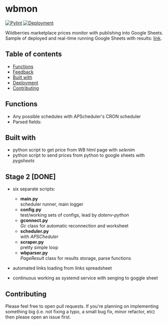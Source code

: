 # wbmon  
[![Pylint](https://github.com/baidakovil/wbmon/actions/workflows/pylint.yml/badge.svg)](https://github.com/baidakovil/wbmon/actions/workflows/pylint.yml)  [![Deployment](https://github.com/baidakovil/wbmon/actions/workflows/deployment.yml/badge.svg)](https://github.com/baidakovil/wbmon/actions/workflows/deployment.yml)

Wildberries marketplace prices monitor with publishing into Google Sheets.   
Sample of deployed and real-time running Google Sheets with results: [link](https://docs.google.com/spreadsheets/d/1xR6I6X6BsF1hWDuTIfhTfEY2hbvuAvaz6jiUnJ9G3g8/edit?usp=sharing).

## Table of contents
- [Functions](#functions)
- [Feedback](#feedback)
- [Built with](#built-with)
- [Deployment](#deployment-with-docker)
- [Contributing](#contributing)

## Functions
* Any possible schedules with APScheduler's CRON scheduler
* Parsed fields: 

## Built with
* python script to get price from WB html page with _selenim_  
* python script to send prices from python to google sheets with _pygsheets_  

  
## Stage 2  [DONE]
* six separate scripts:  
    - **main.py**   
    scheduler runner, main logger  
    - **config.py**  
    test/working sets of configs, lead by _dotenv-python_  
    - **gconnect.py**  
    _Gc_ class for automatic reconnection and worksheet  
    - **scheduler.py**  
    with _APSCheduler_  
    - **scraper.py**  
    pretty simple loop 
    - **wbparser.py**  
    _PageResult_ class for results storage, parse functions  
      
* automated links loading from *links* spreadsheet
* continuous working as systemd service with senging to goggle sheet


## Contributing

Please feel free to open pull requests. If you're planning on implementing
something big (i.e. not fixing a typo, a small bug fix, minor refactor, etc)
then please open an issue first.

